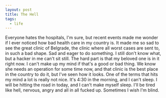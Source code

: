 ```yaml
---
layout: post
title: The Hell
tags:
  - life
---
```


Everyone hates the hospitals, I'm sure, but recent events made me wonder if I
ever noticed how bad health care in my country is. It made me so sad to see the
great clinic of Belgrade, the clinic where all worst cases are sent to, in such
a bad shape. Sad and eager to do something. I still don't know what, but a
hacker in me can't sit still. The hard part is that my beloved one is in it
right now. I can't make up my mind if that's a good or bad thing. We know she
needs an operation for some time now, and that clinic is the best place in the
country to do it, but I've seen how it looks. One of the terms that hits my
mind a lot is really not nice. It's 4:30 in the morning, and I can't sleep. I
will be hitting the road in today, and I can't make myself sleep. I'll be tired
like hell, nervous, angry and all in all fucked up. Sometimes I wish I'm blind.
